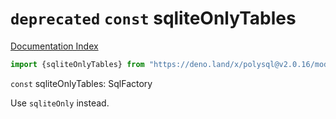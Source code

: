 # `deprecated` `const` sqliteOnlyTables

[Documentation Index](../README.md)

```ts
import {sqliteOnlyTables} from "https://deno.land/x/polysql@v2.0.16/mod.ts"
```

`const` sqliteOnlyTables: SqlFactory

Use `sqliteOnly` instead.

